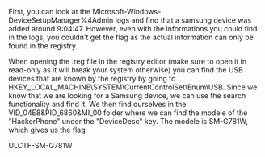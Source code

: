 First, you can look at the Microsoft-Windows-DeviceSetupManager%4Admin logs and find that a samsung device was added around 9:04:47. However, even with the informations you could find in the logs, you couldn't get the flag as the actual information can only be found in the registry.

When opening the .reg file in the registry editor (make sure to open it in read-only as it will break your system otherwise) you can find the USB devices that are known by the registry by going to HKEY_LOCAL_MACHINE\SYSTEM\CurrentControlSet\Enum\USB. Since we know that we are looking for a Samsung device, we can use the search functionality and find it. We then find ourselves in the VID_04E8&PID_6860&MI_00 folder where we can find the modele of the "HackerPhone" under the "DeviceDesc" key. The modele is SM-G781W, which gives us the flag:

ULCTF-SM-G781W